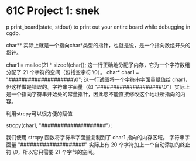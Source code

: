 # 61C Project 1: snek

p print_board(state, stdout) to print out your entire board while debugging in cgdb.

char** 实际上就是一个指向char*类型的指针，也就是说，是一个指向数组开头的指针。

char1 = malloc(21 * sizeof(char));
这一行正确地分配了内存，它为一个字符数组分配了 21 个字符的空间（包括空字符 \0）。
char* char1 = "####################\0";
这一行试图将一个字符串字面量赋值给 char1，但这样做是错误的。字符串字面量（如 "####################\0"）实际上是一个指向字符串开始处的常量指针，因此您不能直接修改这个地址所指向的内容。

利用strcpy可以很方便的赋值

strcpy(char1, "####################");

我们使用 strcpy 函数将字符串字面量复制到了 char1 指向的内存区域。
字符串字面量 "####################" 实际上有 20 个字符加上一个自动添加的终止符 \0，所以它只需要 21 个字节的空间。
